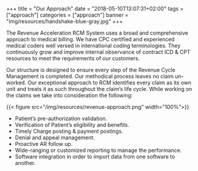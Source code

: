 +++
title = "Our Approach"
date = "2018-05-10T13:07:31+02:00"
tags = ["approach"]
categories = ["approach"]
banner = "img/resources/handshake-blue-gray.jpg"
+++

The Revenue Acceleration RCM System uses a broad and comprehensive approach to medical billing. We have CPC certified and experienced medical coders well versed in international coding terminologies. They continuously grow and improve internal observance of contract ICD & CPT resources to meet the requirements of our customers. 

Our structure is designed to ensure every step of the Revenue Cycle Management is completed. Our methodical process leaves no claim un-worked. Our exceptional approach to RCM identifies every claim as its own unit and treats it as such throughout the claim’s life cycle. While working on the claims we take into consideration the following:

{{< figure src="/img/resources/revenue-approach.png" width="100%">}}

* Patient’s pre-authorization validation.
* Verification of Patient’s eligibility and benefits.
* Timely Charge posting & payment postings.
* Denial and appeal management.
* Proactive AR follow up.
* Wide-ranging or customized reporting to manage the performance.
* Software integration in order to import data from one software to another.